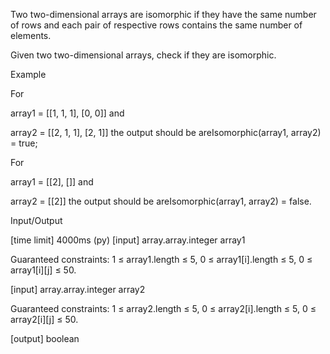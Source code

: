 Two two-dimensional arrays are isomorphic if they have the same number of rows and each pair of respective rows contains the same number of elements.

Given two two-dimensional arrays, check if they are isomorphic.

Example

For

array1 = [[1, 1, 1],
          [0, 0]]
and

array2 = [[2, 1, 1],
          [2, 1]]
the output should be
areIsomorphic(array1, array2) = true;

For

array1 = [[2],
          []]
and

array2 = [[2]]
the output should be
areIsomorphic(array1, array2) = false.

Input/Output

[time limit] 4000ms (py)
[input] array.array.integer array1

Guaranteed constraints:
1 ≤ array1.length ≤ 5,
0 ≤ array1[i].length ≤ 5,
0 ≤ array1[i][j] ≤ 50.

[input] array.array.integer array2

Guaranteed constraints:
1 ≤ array2.length ≤ 5,
0 ≤ array2[i].length ≤ 5,
0 ≤ array2[i][j] ≤ 50.

[output] boolean
